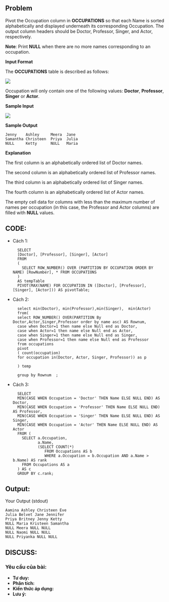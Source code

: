 ## Problem

Pivot the Occupation column in **OCCUPATIONS** so that each Name is sorted alphabetically and displayed underneath its corresponding Occupation. The output column headers should be Doctor, Professor, Singer, and Actor, respectively.

**Note**: Print **NULL** when there are no more names corresponding to an occupation.

**Input Format**

The **OCCUPATIONS** table is described as follows:

![](https://s3.amazonaws.com/hr-challenge-images/12889/1443816414-2a465532e7-1.png)

Occupation will only contain one of the following values: **Doctor**, **Professor**, **Singer** or **Actor**.

**Sample Input**

![](https://s3.amazonaws.com/hr-challenge-images/12890/1443817648-1b2b8add45-2.png)

**Sample Output**

    Jenny    Ashley     Meera  Jane
    Samantha Christeen  Priya  Julia
    NULL     Ketty      NULL   Maria
    
**Explanation**

The first column is an alphabetically ordered list of Doctor names. 

The second column is an alphabetically ordered list of Professor names. 

The third column is an alphabetically ordered list of Singer names. 

The fourth column is an alphabetically ordered list of Actor names. 

The empty cell data for columns with less than the maximum number of names per occupation (in this case, the Professor and Actor columns) are filled with **NULL** values.
    
## CODE:
- Cách 1:

        SELECT
        [Doctor], [Professor], [Singer], [Actor]
        FROM
        (
          SELECT ROW_NUMBER() OVER (PARTITION BY OCCUPATION ORDER BY NAME) [RowNumber], * FROM OCCUPATIONS
        ) 
        AS tempTable
        PIVOT(MAX(NAME) FOR OCCUPATION IN ([Doctor], [Professor], [Singer], [Actor])) AS pivotTable;

- Cách 2:

        select min(Doctor), min(Professor),min(Singer),  min(Actor)
        from(
        select ROW_NUMBER() OVER(PARTITION By Doctor,Actor,Singer,Professor order by name asc) AS Rownum, 
        case when Doctor=1 then name else Null end as Doctor,
        case when Actor=1 then name else Null end as Actor,
        case when Singer=1 then name else Null end as Singer,
        case when Professor=1 then name else Null end as Professor
        from occupations
        pivot
        ( count(occupation)
        for occupation in(Doctor, Actor, Singer, Professor)) as p

        ) temp

        group by Rownum  ;
        
- Cách 3:

        SELECT 
        MIN(CASE WHEN Occupation = 'Doctor' THEN Name ELSE NULL END) AS Doctor,
        MIN(CASE WHEN Occupation = 'Professor' THEN Name ELSE NULL END) AS Professor,
        MIN(CASE WHEN Occupation = 'Singer' THEN Name ELSE NULL END) AS Singer,
        MIN(CASE WHEN Occupation = 'Actor' THEN Name ELSE NULL END) AS Actor
        FROM (
          SELECT a.Occupation,
                 a.Name,
                 (SELECT COUNT(*) 
                    FROM Occupations AS b
                    WHERE a.Occupation = b.Occupation AND a.Name > b.Name) AS rank
          FROM Occupations AS a
        ) AS c
        GROUP BY c.rank;
    
## Output:
Your Output (stdout)

    Aamina Ashley Christeen Eve 
    Julia Belvet Jane Jennifer 
    Priya Britney Jenny Ketty 
    NULL Maria Kristeen Samantha 
    NULL Meera NULL NULL 
    NULL Naomi NULL NULL 
    NULL Priyanka NULL NULL 

## DISCUSS:
### Yêu cầu của bài: 
- **Tư duy:** 
- **Phân tích:**
- **Kiến thức áp dụng:**
- **Lưu ý:**

